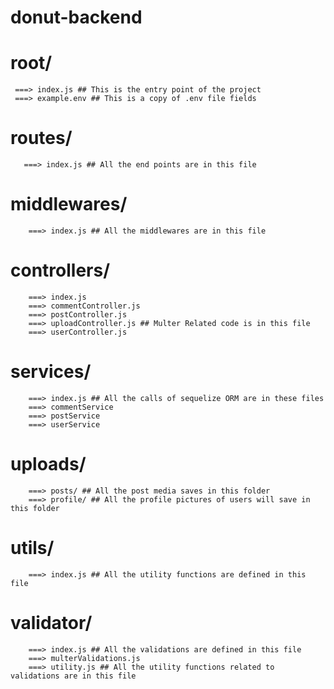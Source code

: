 # donut-backend

#  root/
     ===> index.js ## This is the entry point of the project
     ===> example.env ## This is a copy of .env file fields
    
#    routes/
       ===> index.js ## All the end points are in this file
    
#    middlewares/
        ===> index.js ## All the middlewares are in this file
    
#    controllers/
        ===> index.js
        ===> commentController.js
        ===> postController.js
        ===> uploadController.js ## Multer Related code is in this file
        ===> userController.js
    
#    services/
        ===> index.js ## All the calls of sequelize ORM are in these files
        ===> commentService
        ===> postService
        ===> userService
    
#    uploads/
        ===> posts/ ## All the post media saves in this folder
        ===> profile/ ## All the profile pictures of users will save in this folder
    
#    utils/
        ===> index.js ## All the utility functions are defined in this file
    
#    validator/
        ===> index.js ## All the validations are defined in this file
        ===> multerValidations.js
        ===> utility.js ## All the utility functions related to validations are in this file